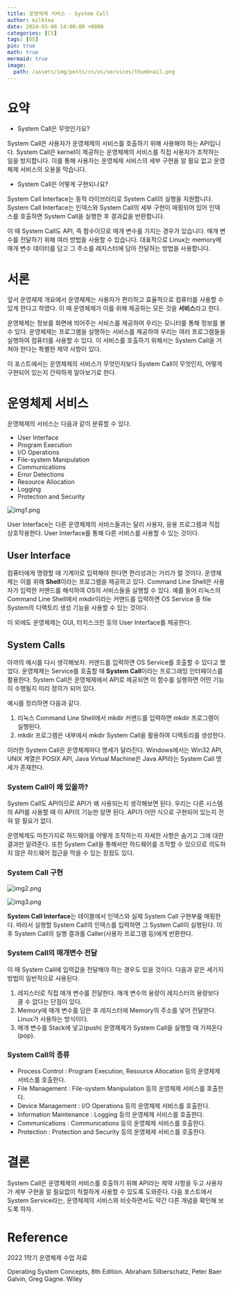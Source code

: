 ```yaml
---
title: 운영체제 서비스 - System Call
author: milktea
date: 2024-03-08 14:00:00 +0800
categories: [CS]
tags: [OS]
pin: true
math: true
mermaid: true
image:
  path: /assets/img/posts/cs/os/services/thumbnail.png
---
```

# 요약
- System Call은 무엇인가요?

System Call은 사용자가 운영체제의 서비스를 호출하기 위해 사용해야 하는 API입니다.
System Call은 kernel이 제공하는 운영체제의 서비스를 직접 사용자가 조작하는 일을 방지합니다.
이를 통해 사용자는 운영체제 서비스의 세부 구현을 알 필요 없고 운영체제 서비스의 오용을 막습니다.

- System Call은 어떻게 구현되나요?

System Call Interface는 동적 라이브러리로 System Call의 실행을 지원합니다.
System Call Interface는 인덱스와 System Call의 세부 구현이 매핑되어 있어 인덱스를 호출하면 System Call을 실행한 후 결과값을 반환합니다.

이 때 System Call도 API, 즉 함수이므로 매개 변수를 가지는 경우가 있습니다.
매개 변수를 전달하기 위해 여러 방법을 사용할 수 있습니다.
대표적으로 Linux는 memory에 매개 변수 데이터를 담고 그 주소를 레지스터에 담아 전달하는 방법을 사용합니다.

# 서론
앞서 운영체제 개요에서 운영체제는 사용자가 편리하고 효율적으로 컴퓨터를 사용할 수 있게 한다고 하였다.
이 때 운영체제가 이를 위해 제공하는 모든 것을 **서비스**라고 한다.

운영체제는 정보를 화면에 띄어주는 서비스를 제공하여 우리는 모니터를 통해 정보를 볼 수 있다.
운영체제는 프로그램을 실행하는 서비스를 제공하여 우리는 여러 프로그램들을 실행하여 컴퓨터를 사용할 수 있다.
이 서비스를 호출하기 위해서는 System Call을 거쳐야 한다는 특별한 제약 사항이 있다.

이 포스트에서는 운영체제의 서비스가 무엇인지보다 System Call이 무엇인지, 어떻게 구현되어 있는지 간략하게 알아보기로 한다.


# 운영체제 서비스
운영체제의 서비스는 다음과 같이 분류할 수 있다.
- User Interface
- Program Execution
- I/O Operations
- File-system Manipulation
- Communications
- Error Detections
- Resource Allocation
- Logging
- Protection and Security

![img1.png](/assets/img/posts/cs/os/services/services.png)

User Interface는 다른 운영체제의 서비스들과는 달리 사용자, 응용 프로그램과 직접 상호작용한다.
User Interface를 통해 다른 서비스를 사용할 수 있는 것이다.

## User Interface
컴퓨터에게 명령할 때 기계어로 입력해야 한다면 편리성과는 거리가 멀 것이다.
운영체제는 이를 위해 **Shell**이라는 프로그램을 제공하고 있다.
Command Line Shell은 사용자가 입력한 커맨드를 해석하여 OS의 서비스들을 실행할 수 있다.
예를 들어 리눅스의 Command Line Shell에서 mkdir이라는 커맨드를 입력하면 OS Service 중 file System의 디렉토리 생성 기능을 사용할 수 있는 것이다.

이 외에도 운영체제는 GUI, 터치스크린 등의 User Interface를 제공한다.

## System Calls
아까의 예시를 다시 생각해보자. 커맨드를 입력하면 OS Service를 호출할 수 있다고 했었다.
운영체제는 Service를 호출할 때 **System Call**이라는 프로그래밍 인터페이스를 활용한다.
System Call은 운영체제에서 API로 제공되면 이 함수를 실행하면 어떤 기능이 수행될지 미리 정의가 되어 있다.

예시를 정리하면 다음과 같다.
1. 리눅스 Command Line Shell에서 mkdir 커맨드를 입력하면 mkdir 프로그램이 실행된다.
2. mkdir 프로그램은 내부에서 mkdir System Call을 활용하여 디렉토리를 생성한다.

이러한 System Call은 운영체제마다 명세가 달라진다.
Windows에서는 Win32 API, UNIX 계열은 POSIX API, Java Virtual Machine은 Java API라는 System Call 명세가 존재한다.

### System Call이 왜 있을까?
System Call도 API이므로 API가 왜 사용되는지 생각해보면 된다.
우리는 다른 시스템의 API를 사용할 때 이 API의 기능만 알면 된다.
API가 어떤 식으로 구현되어 있는지 전혀 알 필요가 없다.

운영체제도 마찬가지로 하드웨어를 어떻게 조작하는지 자세한 사항은 숨기고 그에 대한 결과만 알려준다.
또한 System Call을 통해서만 하드웨어를 조작할 수 있으므로 의도하지 않은 하드웨어 접근을 막을 수 있는 장점도 있다.


### System Call 구현 

![img2.png](/assets/img/posts/cs/os/services/systemcall.png)

![img3.png](/assets/img/posts/cs/os/services/systemcall-example.png)

**System Call Interface**는 테이블에서 인덱스와 실제 System Call 구현부를 매핑한다.
따라서 실행할 System Call의 인덱스를 입력하면 그 System Call이 실행된다.
이 후 System Call의 실행 결과를 Caller(사용자 프로그램 등)에게 반환한다.

### System Call의 매개변수 전달
이 때 System Call에 입력값을 전달해야 하는 경우도 있을 것이다.
다음과 같은 세가지 방법이 일반적으로 사용된다.

1. 레지스터로 직접 매개 변수를 전달한다. 매개 변수의 용량이 레지스터의 용량보다 클 수 없다는 단점이 있다.
2. Memory에 매개 변수를 담은 후 레지스터에 Memory의 주소를 넣어 전달한다. Linux가 사용하는 방식이다.
3. 매개 변수를 Stack에 넣고(push) 운영체제가 System Call을 실행할 때 가져온다(pop).

### System Call의 종류
- Process Control : Program Execution, Resource Allocation 등의 운영체제 서비스를 호출한다.
- File Management : File-system Manipulation 등의 운영체제 서비스를 호출한다.
- Device Management : I/O Operations 등의 운영체제 서비스를 호출한다.
- Information Maintenance : Logging 등의 운영체제 서비스를 호출한다.
- Communications : Communications 등의 운영체제 서비스를 호출한다.
- Protection : Protection and Security 등의 운영체제 서비스를 호출한다.

# 결론
System Call은 운영체제의 서비스를 호출하기 위해 API라는 제약 사항을 두고 사용자가 세부 구현을 알 필요없이 적절하게 사용할 수 있도록 도와준다. 
다음 포스트에서 System Service라는, 운영체제의 서비스와 비슷하면서도 약간 다른 개념을 확인해 보도록 하자.

# Reference
2022 1학기 운영체제 수업 자료

Operating System Concepts, 8th Edition. Abraham Silberschatz, Peter Baer Galvin, Greg Gagne. Wiley
